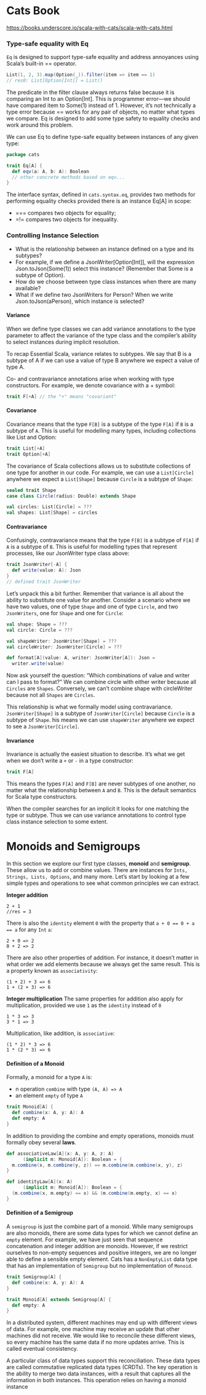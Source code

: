 # Cats Book
https://books.underscore.io/scala-with-cats/scala-with-cats.html

### Type-safe equality with Eq
`Eq` is designed to support type-safe equality and address annoyances using Scala’s built-in == operator.
```scala
List(1, 2, 3).map(Option(_)).filter(item => item == 1)
// res0: List[Option[Int]] = List()
```
The predicate in the filter clause always returns false because it is comparing an Int to an Option[Int].
This is programmer error—we should have compared item to Some(1) instead of 1. However, it’s not technically 
a type error because == works for any pair of objects, no matter what types we compare. Eq is designed to 
add some type safety to equality checks and work around this problem.
  
We can use Eq to define type-safe equality between instances of any given type:
```scala
package cats

trait Eq[A] {
  def eqv(a: A, b: A): Boolean
  // other concrete methods based on eqv...
}
```
The interface syntax, defined in `cats.syntax.eq`, provides two methods for performing equality checks provided 
there is an instance Eq[A] in scope:
- === compares two objects for equality;
- =!= compares two objects for inequality.

### Controlling Instance Selection
- What is the relationship between an instance defined on a type and its subtypes?
- For example, if we define a JsonWriter[Option[Int]], will the expression 
  Json.toJson(Some(1)) select this instance? (Remember that Some is a subtype of Option).
- How do we choose between type class instances when there are many available?
- What if we define two JsonWriters for Person? When we write Json.toJson(aPerson), which instance is selected?

#### Variance
When we define type classes we can add variance annotations to the type parameter to affect the variance of 
the type class and the compiler’s ability to select instances during implicit resolution.
  
To recap Essential Scala, variance relates to subtypes. We say that B is a subtype of A if we can use a value 
of type B anywhere we expect a value of type A.
  
Co- and contravariance annotations arise when working with type constructors. For example, we denote covariance 
with a + symbol:
```scala
trait F[+A] // the "+" means "covariant"
```

#### Covariance
Covariance means that the type `F[B]` is a subtype of the type `F[A]` if `B` is a subtype of `A`. This is useful for modelling 
many types, including collections like List and Option:
```scala
trait List[+A]
trait Option[+A]
```
The covariance of Scala collections allows us to substitute collections of one type for another in our code. 
For example, we can use a `List[Circle]` anywhere we expect a `List[Shape]` because `Circle` is a subtype of `Shape`:
```scala
sealed trait Shape
case class Circle(radius: Double) extends Shape

val circles: List[Circle] = ???
val shapes: List[Shape] = circles
```

#### Contravariance
Confusingly, contravariance means that the type `F[B]` is a subtype of `F[A]` if `A` is a subtype of `B`. This is useful for 
modelling types that represent processes, like our JsonWriter type class above:
```scala
trait JsonWriter[-A] {
  def write(value: A): Json
}
// defined trait JsonWriter
```
Let’s unpack this a bit further. Remember that variance is all about the ability to substitute one value for another.
Consider a scenario where we have two values, one of type `Shape` and one of type `Circle`, and two `JsonWriters`,
one for `Shape` and one for `Circle`:
```scala
val shape: Shape = ???
val circle: Circle = ???

val shapeWriter: JsonWriter[Shape] = ???
val circleWriter: JsonWriter[Circle] = ???

def format[A](value: A, writer: JsonWriter[A]): Json =
  writer.write(value)
```
Now ask yourself the question: “Which combinations of value and writer can I pass to format?” 
We can combine circle with either writer because all `Circles` are `Shapes`. 
Conversely, we can’t combine shape with circleWriter because not all `Shapes` are `Circles`.
  
This relationship is what we formally model using contravariance. 
`JsonWriter[Shape]` is a subtype of `JsonWriter[Circle]` because `Circle` is a subtype of `Shape`.
 his means we can use `shapeWriter` anywhere we expect to see a `JsonWriter[Circle]`.

#### Invariance
Invariance is actually the easiest situation to describe. It’s what we get when we don’t write a `+` or `-` in a 
type constructor:
```scala
trait F[A]
```
This means the types `F[A]` and `F[B]` are never subtypes of one another, no matter what the relationship
between `A` and `B`. This is the default semantics for Scala type constructors.
  
When the compiler searches for an implicit it looks for one matching the type or subtype. 
Thus we can use variance annotations to control type class instance selection to some extent.

# Monoids and Semigroups
In this section we explore our first type classes, **monoid** and **semigroup**. These allow us to add or 
combine values. There are instances for `Ints, Strings, Lists, Options`, and many more. 
Let’s start by looking at a few simple types and operations to see what common principles we can extract.
  
**Integer addition**
```
2 + 1
//res = 3
```  
There is also the `identity` element `0` with the property that `a + 0 == 0 + a == a` for any `Int` `a`:
```
2 + 0 => 2
0 + 2 => 2
```
There are also other properties of addition. For instance, it doesn’t matter in what order we add elements because 
we always get the same result. This is a property known as `associativity`:
```
(1 + 2) + 3 => 6
1 + (2 + 3) => 6
```
  
**Integer multiplication**
The same properties for addition also apply for multiplication, provided we use `1` as the `identity` instead of `0`
```
1 * 3 => 3
3 * 1 => 3
```
Multiplication, like addition, is `associative`:
```
(1 * 2) * 3 => 6
1 * (2 * 3) => 6
```

#### Definition of a Monoid
  
Formally, a monoid for a type `A` is:
- n operation `combine` with type `(A, A) => A`
- an element `empty` of type `A`
```scala
trait Monoid[A] {
  def combine(x: A, y: A): A
  def empty: A
}
```
In addition to providing the combine and empty operations, monoids must formally obey several **laws**.
```scala
def associativeLaw[A](x: A, y: A, z: A)
      (implicit m: Monoid[A]): Boolean = {
  m.combine(x, m.combine(y, z)) == m.combine(m.combine(x, y), z)
}

def identityLaw[A](x: A)
      (implicit m: Monoid[A]): Boolean = {
  (m.combine(x, m.empty) == x) && (m.combine(m.empty, x) == x)
}
```

#### Definition of a Semigroup
A `semigroup` is just the combine part of a monoid. 
While many semigroups are also monoids, there are some data types for which we cannot define an `empty` element. 
For example, we have just seen that sequence concatenation and integer addition are monoids. 
However, if we restrict ourselves to non-empty sequences and positive integers, we are no longer able to 
define a sensible empty element. Cats has a `NonEmptyList` data type that has an implementation of `Semigroup`
but no implementation of `Monoid`.
```scala
trait Semigroup[A] {
  def combine(x: A, y: A): A
}

trait Monoid[A] extends Semigroup[A] {
  def empty: A
}
```
In a distributed system, different machines may end up with different views of data. For example, 
one machine may receive an update that other machines did not receive. We would like to reconcile these 
different views, so every machine has the same data if no more updates arrive. 
This is called eventual consistency.
  
A particular class of data types support this reconciliation. These data types are called commutative 
replicated data types (CRDTs). The key operation is the ability to merge two data instances, with a result 
that captures all the information in both instances. This operation relies on having a monoid instance





























